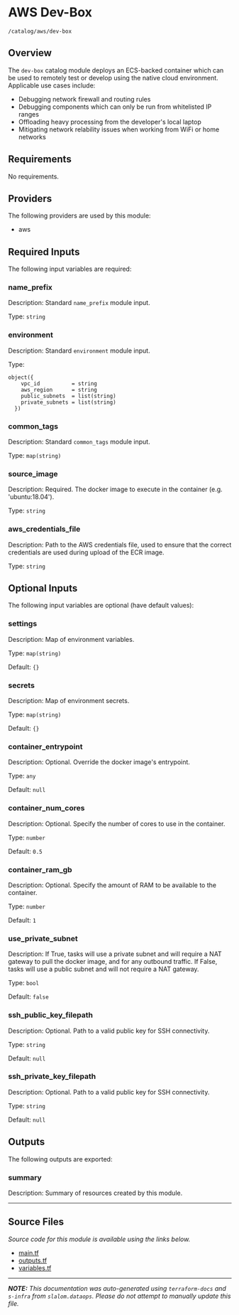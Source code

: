 # AWS Dev-Box

`/catalog/aws/dev-box`

## Overview

The `dev-box` catalog module deploys an ECS-backed container which can be used to remotely test
or develop using the native cloud environment. Applicable use cases include:

- Debugging network firewall and routing rules
- Debugging components which can only be run from whitelisted IP ranges
- Offloading heavy processing from the developer's local laptop
- Mitigating network relability issues when working from WiFi or home networks

## Requirements

No requirements.

## Providers

The following providers are used by this module:

- aws

## Required Inputs

The following input variables are required:

### name_prefix

Description: Standard `name_prefix` module input.

Type: `string`

### environment

Description: Standard `environment` module input.

Type:

```hcl
object({
    vpc_id          = string
    aws_region      = string
    public_subnets  = list(string)
    private_subnets = list(string)
  })
```

### common_tags

Description: Standard `common_tags` module input.

Type: `map(string)`

### source_image

Description: Required. The docker image to execute in the container (e.g. 'ubuntu:18.04').

Type: `string`

### aws_credentials_file

Description: Path to the AWS credentials file, used to ensure that the correct credentials are used during upload of the ECR image.

Type: `string`

## Optional Inputs

The following input variables are optional (have default values):

### settings

Description: Map of environment variables.

Type: `map(string)`

Default: `{}`

### secrets

Description: Map of environment secrets.

Type: `map(string)`

Default: `{}`

### container_entrypoint

Description: Optional. Override the docker image's entrypoint.

Type: `any`

Default: `null`

### container_num_cores

Description: Optional. Specify the number of cores to use in the container.

Type: `number`

Default: `0.5`

### container_ram_gb

Description: Optional. Specify the amount of RAM to be available to the container.

Type: `number`

Default: `1`

### use_private_subnet

Description: If True, tasks will use a private subnet and will require a NAT gateway to pull the docker
image, and for any outbound traffic. If False, tasks will use a public subnet and will
not require a NAT gateway.

Type: `bool`

Default: `false`

### ssh_public_key_filepath

Description: Optional. Path to a valid public key for SSH connectivity.

Type: `string`

Default: `null`

### ssh_private_key_filepath

Description: Optional. Path to a valid public key for SSH connectivity.

Type: `string`

Default: `null`

## Outputs

The following outputs are exported:

### summary

Description: Summary of resources created by this module.

---

## Source Files

_Source code for this module is available using the links below._

- [main.tf](https://github.com/slalom-ggp/dataops-infra/tree/main//catalog/aws/dev-box/main.tf)
- [outputs.tf](https://github.com/slalom-ggp/dataops-infra/tree/main//catalog/aws/dev-box/outputs.tf)
- [variables.tf](https://github.com/slalom-ggp/dataops-infra/tree/main//catalog/aws/dev-box/variables.tf)

---

_**NOTE:** This documentation was auto-generated using
`terraform-docs` and `s-infra` from `slalom.dataops`.
Please do not attempt to manually update this file._
